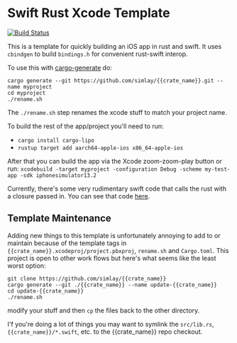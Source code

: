 # Swift Rust Xcode Template

[![Build Status](https://github.com/simlay/{{crate_name}}/workflows/Template/badge.svg)](https://github.com/simlay/{{crate_name}}/actions)

This is a template for quickly building an iOS app in rust and swift. It uses
`cbindgen` to build `bindings.h` for convenient rust-swift interop.

To use this with [cargo-generate](https://github.com/ashleygwilliams/cargo-generate) do:
```
cargo generate --git https://github.com/simlay/{{crate_name}}.git --name myproject
cd myproject
./rename.sh
```

The `./rename.sh` step renames the xcode stuff to match your project name.

To build the rest of the app/project you'll need to run:
* `cargo install cargo-lipo`
* `rustup target add aarch64-apple-ios x86_64-apple-ios`

After that you can build the app via the Xcode zoom-zoom-play button or run:
`xcodebuild -target myproject -configuration Debug -scheme my-test-app -sdk iphonesimulator13.2`

Currently, there's some very rudimentary swift code that calls the rust with a
closure passed in. You can see that code
[here](https://github.com/simlay/{{crate_name}}/blob/74e90a61aa63dc7d2fac37b3a4f7cec17fd81171/{{crate_name}}/AppDelegate.swift#L18-L29).


## Template Maintenance

Adding new things to this template is unfortunately annoying to add to or
maintain because of the template tags in
`{{crate_name}}.xcodeproj/project.pbxproj`, `rename.sh` and
`Cargo.toml`. This project is open to other work flows but here's what seems
like the least worst option:

```
git clone https://github.com/simlay/{{crate_name}}
cargo generate --git ./{{crate_name}} --name update-{{crate_name}}
cd update-{{crate_name}}
./rename.sh
```

modify your stuff and then `cp` the files back to the other directory.

I'f you're doing a lot of things you may want to symlink the `src/lib.rs`,
`{{crate_name}}/*.swift`, etc. to the {{crate_name}}
repo checkout.
